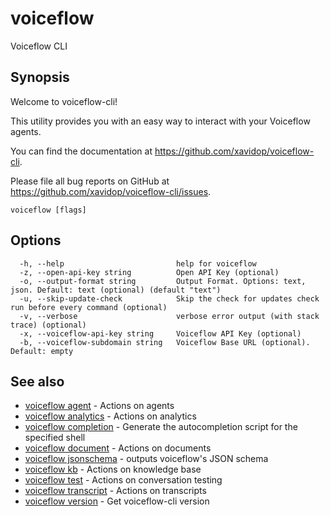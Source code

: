 # voiceflow

Voiceflow CLI

## Synopsis

Welcome to voiceflow-cli!

This utility provides you with an easy way to interact
with your Voiceflow agents.

You can find the documentation at https://github.com/xavidop/voiceflow-cli.

Please file all bug reports on GitHub at https://github.com/xavidop/voiceflow-cli/issues.

```
voiceflow [flags]
```

## Options

```
  -h, --help                         help for voiceflow
  -z, --open-api-key string          Open API Key (optional)
  -o, --output-format string         Output Format. Options: text, json. Default: text (optional) (default "text")
  -u, --skip-update-check            Skip the check for updates check run before every command (optional)
  -v, --verbose                      verbose error output (with stack trace) (optional)
  -x, --voiceflow-api-key string     Voiceflow API Key (optional)
  -b, --voiceflow-subdomain string   Voiceflow Base URL (optional). Default: empty
```

## See also

* [voiceflow agent](/cmd/voiceflow_agent/)	 - Actions on agents
* [voiceflow analytics](/cmd/voiceflow_analytics/)	 - Actions on analytics
* [voiceflow completion](/cmd/voiceflow_completion/)	 - Generate the autocompletion script for the specified shell
* [voiceflow document](/cmd/voiceflow_document/)	 - Actions on documents
* [voiceflow jsonschema](/cmd/voiceflow_jsonschema/)	 - outputs voiceflow's JSON schema
* [voiceflow kb](/cmd/voiceflow_kb/)	 - Actions on knowledge base
* [voiceflow test](/cmd/voiceflow_test/)	 - Actions on conversation testing
* [voiceflow transcript](/cmd/voiceflow_transcript/)	 - Actions on transcripts
* [voiceflow version](/cmd/voiceflow_version/)	 - Get voiceflow-cli version


